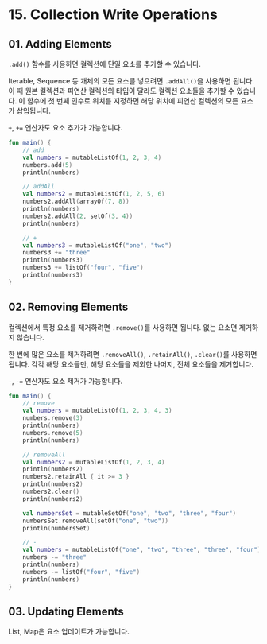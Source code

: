 # 15. Collection Write Operations

## 01. Adding Elements

`.add()` 함수를 사용하면 컬렉션에 단일 요소를 추가할 수 있습니다.

Iterable, Sequence 등 개체의 모든 요소를 넣으려면 `.addAll()`을 사용하면 됩니다.
이 때 원본 컬렉션과 피연산 컬렉션의 타입이 달라도 컬렉션 요소들을 추가할 수 있습니다.
이 함수에 첫 번째 인수로 위치를 지정하면 해당 위치에 피연산 컬렉션의 모든 요소가 삽입됩니다.

`+`, `+=` 연산자도 요소 추가가 가능합니다.

```kotlin
fun main() {
    // add
    val numbers = mutableListOf(1, 2, 3, 4)
    numbers.add(5)
    println(numbers)

    // addAll
    val numbers2 = mutableListOf(1, 2, 5, 6)
    numbers2.addAll(arrayOf(7, 8))
    println(numbers)
    numbers2.addAll(2, setOf(3, 4))
    println(numbers)

    // +
    val numbers3 = mutableListOf("one", "two")
    numbers3 += "three"
    println(numbers3)
    numbers3 += listOf("four", "five")
    println(numbers3)
}
```

## 02. Removing Elements

컬렉션에서 특정 요소를 제거하려면 `.remove()`를 사용하면 됩니다.
없는 요소면 제거하지 않습니다.

한 번에 많은 요소를 제거하려면 `.removeAll()`, `.retainAll()`, `.clear()`를 사용하면 됩니다.
각각 해당 요소들만, 해당 요소들을 제외한 나머지, 전체 요소들을 제거합니다.

`-`, `-=` 연산자도 요소 제거가 가능합니다.

```kotlin
fun main() {
    // remove
    val numbers = mutableListOf(1, 2, 3, 4, 3)
    numbers.remove(3)
    println(numbers)
    numbers.remove(5)
    println(numbers)

    // removeAll
    val numbers2 = mutableListOf(1, 2, 3, 4)
    println(numbers2)
    numbers2.retainAll { it >= 3 }
    println(numbers2)
    numbers2.clear()
    println(numbers2)

    val numbersSet = mutableSetOf("one", "two", "three", "four")
    numbersSet.removeAll(setOf("one", "two"))
    println(numbersSet)

    // -
    val numbers = mutableListOf("one", "two", "three", "three", "four")
    numbers -= "three"
    println(numbers)
    numbers -= listOf("four", "five")
    println(numbers)
}
```

## 03. Updating Elements

List, Map은 요소 업데이트가 가능합니다.
